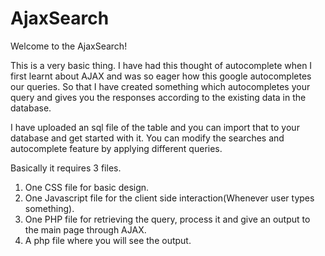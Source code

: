 AjaxSearch
==========
Welcome to the AjaxSearch!

This is a very basic thing. I have had this thought of autocomplete when I first learnt about AJAX and was so eager how this google autocompletes our queries. So that I have created something which autocompletes your query and gives you the responses according to the existing data in the database.

I have uploaded an sql file of the table and you can import that to your database and get started with it.
You can modify the searches and autocomplete feature by applying different queries.

Basically it requires 3 files.
1) One CSS file for basic design.
2) One Javascript file for the client side interaction(Whenever user types something).
3) One PHP file for retrieving the query, process it and give an output to the main page through AJAX.
4) A php file where you will see the output.
